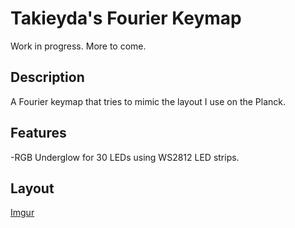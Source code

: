 # Takieyda's Fourier Keymap

Work in progress. More to come.

## Description
A Fourier keymap that tries to mimic the layout I use on the Planck.

## Features
-RGB Underglow for 30 LEDs using WS2812 LED strips.

## Layout
[Imgur](https://i.imgur.com/ZDjbXZK.jpg)